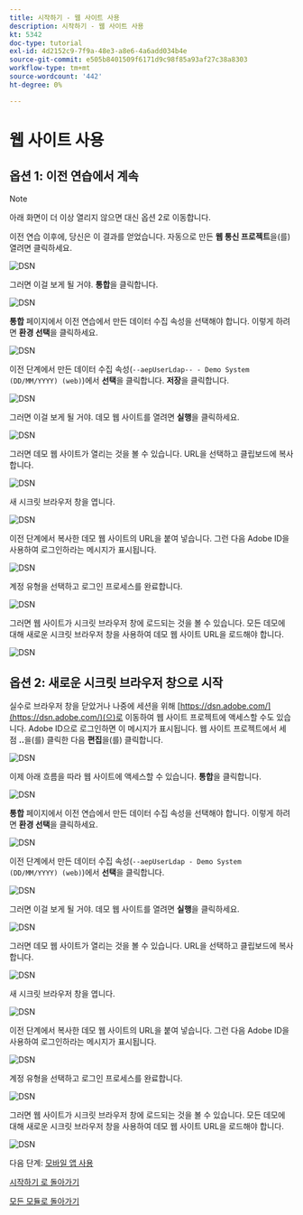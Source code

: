 ```yaml
---
title: 시작하기 - 웹 사이트 사용
description: 시작하기 - 웹 사이트 사용
kt: 5342
doc-type: tutorial
exl-id: 4d2152c9-7f9a-48e3-a8e6-4a6add034b4e
source-git-commit: e505b8401509f6171d9c98f85a93af27c38a8303
workflow-type: tm+mt
source-wordcount: '442'
ht-degree: 0%

---
```


# 웹 사이트 사용

## 옵션 1: 이전 연습에서 계속

>[!NOTE]
>
>아래 화면이 더 이상 열리지 않으면 대신 옵션 2로 이동합니다.

이전 연습 이후에, 당신은 이 결과를 얻었습니다. 자동으로 만든 **웹 통신 프로젝트**&#x200B;을(를) 열려면 클릭하세요.

![DSN](./images/dsn5a.png)

그러면 이걸 보게 될 거야. **통합**&#x200B;을 클릭합니다.

![DSN](./images/web1.png)

**통합** 페이지에서 이전 연습에서 만든 데이터 수집 속성을 선택해야 합니다. 이렇게 하려면 **환경 선택**&#x200B;을 클릭하세요.

![DSN](./images/web2.png)

이전 단계에서 만든 데이터 수집 속성(`--aepUserLdap-- - Demo System (DD/MM/YYYY) (web)`)에서 **선택**&#x200B;을 클릭합니다. **저장**&#x200B;을 클릭합니다.

![DSN](./images/web2a.png)

그러면 이걸 보게 될 거야. 데모 웹 사이트를 열려면 **실행**&#x200B;을 클릭하세요.

![DSN](./images/web2b.png)

그러면 데모 웹 사이트가 열리는 것을 볼 수 있습니다. URL을 선택하고 클립보드에 복사합니다.

![DSN](./images/web3.png)

새 시크릿 브라우저 창을 엽니다.

![DSN](./images/web4.png)

이전 단계에서 복사한 데모 웹 사이트의 URL을 붙여 넣습니다. 그런 다음 Adobe ID을 사용하여 로그인하라는 메시지가 표시됩니다.

![DSN](./images/web5.png)

계정 유형을 선택하고 로그인 프로세스를 완료합니다.

![DSN](./images/web6.png)

그러면 웹 사이트가 시크릿 브라우저 창에 로드되는 것을 볼 수 있습니다. 모든 데모에 대해 새로운 시크릿 브라우저 창을 사용하여 데모 웹 사이트 URL을 로드해야 합니다.

![DSN](./images/web7.png)

## 옵션 2: 새로운 시크릿 브라우저 창으로 시작

실수로 브라우저 창을 닫았거나 나중에 세션을 위해 [https://dsn.adobe.com/](https://dsn.adobe.com/)(으)로 이동하여 웹 사이트 프로젝트에 액세스할 수도 있습니다. Adobe ID으로 로그인하면 이 메시지가 표시됩니다. 웹 사이트 프로젝트에서 세 점 **..**&#x200B;을(를) 클릭한 다음 **편집**&#x200B;을(를) 클릭합니다.

![DSN](./images/web8.png)

이제 아래 흐름을 따라 웹 사이트에 액세스할 수 있습니다. **통합**&#x200B;을 클릭합니다.

![DSN](./images/web1.png)

**통합** 페이지에서 이전 연습에서 만든 데이터 수집 속성을 선택해야 합니다. 이렇게 하려면 **환경 선택**&#x200B;을 클릭하세요.

![DSN](./images/web2.png)

이전 단계에서 만든 데이터 수집 속성(`--aepUserLdap - Demo System (DD/MM/YYYY) (web)`)에서 **선택**&#x200B;을 클릭합니다.

![DSN](./images/web2a.png)

그러면 이걸 보게 될 거야. 데모 웹 사이트를 열려면 **실행**&#x200B;을 클릭하세요.

![DSN](./images/web2b.png)

그러면 데모 웹 사이트가 열리는 것을 볼 수 있습니다. URL을 선택하고 클립보드에 복사합니다.

![DSN](./images/web3.png)

새 시크릿 브라우저 창을 엽니다.

![DSN](./images/web4.png)

이전 단계에서 복사한 데모 웹 사이트의 URL을 붙여 넣습니다. 그런 다음 Adobe ID을 사용하여 로그인하라는 메시지가 표시됩니다.

![DSN](./images/web5.png)

계정 유형을 선택하고 로그인 프로세스를 완료합니다.

![DSN](./images/web6.png)

그러면 웹 사이트가 시크릿 브라우저 창에 로드되는 것을 볼 수 있습니다. 모든 데모에 대해 새로운 시크릿 브라우저 창을 사용하여 데모 웹 사이트 URL을 로드해야 합니다.

![DSN](./images/web7.png)

다음 단계: [모바일 앱 사용](./ex5.md)

[시작하기 로 돌아가기](./getting-started.md)

[모든 모듈로 돌아가기](./../../../overview.md)
